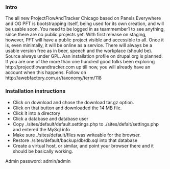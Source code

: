 <h3>Intro</h3>
The all new ProjectFlowAndTracker Chicago based on Panels Everywhere and OG
PFT is bootstrapping itself, being used for its own creation, and will be usable soon.
You need to be logged in as teammember1 to see anything, since there are no public projects yet. With first release on staging, however, PFT will have a public project visible and accessible to all.
Once it is, even minimally, it will be online as a service. There will always be a usable version free as in beer, speech and the workplace (should be). Source always under GPL. Aan installation profile on drupal.org is planned.
If you are one of the more than one hundred good folks been exploring http://projectflowandtracker.com up till now, you will already have an account when this happens.
Follow on http://awebfactory.com.ar/taxonomy/term/118
<h3>Installation instructions</h3>

* Click on download and chose the download tar.gz option.
* Click on that button and downloaded the 14 MB file.
* Click it into a directory
* Click a database and database user
* Copy ./sites/default/default.settings.php to ./sites/defalt/settings.php and entered the MySql info
* Make sure ./sites/default/files was writeable for the browser.
* Restore ./sites/default/backup/db/db.sql into that database
* Create a virtual host, or similar, and point your browser there and it should be basically working.

Admin password: admin/admin

